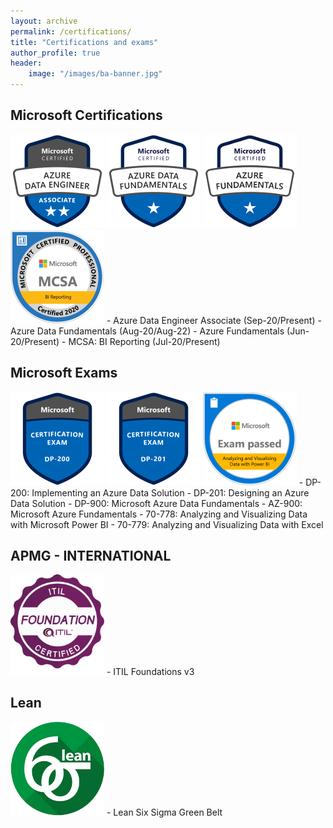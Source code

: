```yaml
---
layout: archive
permalink: /certifications/
title: "Certifications and exams"
author_profile: true
header:
    image: "/images/ba-banner.jpg"
---
```


## Microsoft Certifications
<img src="/images/badges/azure-data-engineer.png" alt="drawing" width="150"/>
<img src="/images/badges/data-fundamentals.png" alt="drawing" width="150"/>
<img src="/images/badges/azure-fundamentals.png" alt="drawing" width="150"/>
<img src="/images/badges/mcsa-bi-reporting.png" alt="drawing" width="150"/>
- Azure Data Engineer Associate (Sep-20/Present)
- Azure Data Fundamentals (Aug-20/Aug-22)
- Azure Fundamentals (Jun-20/Present)
- MCSA: BI Reporting (Jul-20/Present)

## Microsoft Exams
<img src="/images/badges/dp-200.png" alt="drawing" width="150"/>
<img src="/images/badges/dp-201.png" alt="drawing" width="150"/>
<img src="/images/badges/70-778.png" alt="drawing" width="150"/>
- DP-200: Implementing an Azure Data Solution
- DP-201: Designing an Azure Data Solution
- DP-900: Microsoft Azure Data Fundamentals
- AZ-900: Microsoft Azure Fundamentals
- 70-778: Analyzing and Visualizing Data with Microsoft Power BI
- 70-779: Analyzing and Visualizing Data with Excel

## APMG - INTERNATIONAL
<img src="/images/badges/itil.png" alt="drawing" width="150"/>
- ITIL Foundations v3

## Lean
<img src="/images/badges/6sigma.png" alt="drawing" width="150"/>
- Lean Six Sigma Green Belt
